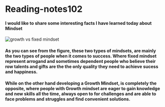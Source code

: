 # Reading-notes102
#### I would like to share some interesting facts I have learned today about Mindset
![growth vs fixed mindset](https://i.pinimg.com/originals/60/fc/0c/60fc0c1033aaa99fd4fbca9bccb723f1.png)
#### As you can see from the figure, these two types of mindsets, are mainly the two types of people when it comes to success. Where fixed mindset represent arrogand and sometimes dependent people who believe their row talents and gifts are the the only quality they need to achieve sucess and happiness.

#### While on the other hand developing a Growth Mindset, is completely the opposite, where people with Growth mindset are eager to gain knowledge and new skills all the time, always open to for challenges and are able to face problems and struggles and find convenient solutions.

